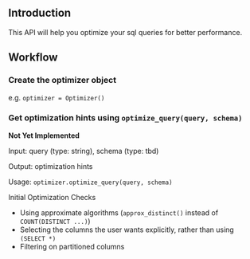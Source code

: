 
## Introduction
This API will help you optimize your sql queries for better performance.

## Workflow

### Create the optimizer object
e.g. `optimizer = Optimizer()`

### Get optimization hints using `optimize_query(query, schema)`
**Not Yet Implemented**

Input: query (type: string), schema (type: tbd)

Output: optimization hints

Usage: `optimizer.optimize_query(query, schema)`

Initial Optimization Checks
  * Using approximate algorithms (`approx_distinct()` instead of `COUNT(DISTINCT ...)`)
  * Selecting the columns the user wants explicitly, rather than using `(SELECT *)`
  * Filtering on partitioned columns
